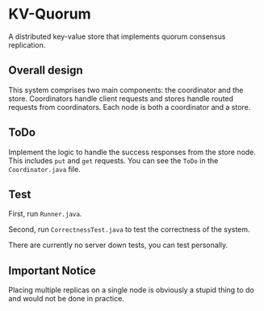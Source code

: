 # KV-Quorum

A distributed key-value store that implements quorum consensus replication.

## Overall design

This system comprises two main components: the coordinator and the store. Coordinators handle client requests and stores handle routed requests from coordinators. Each node is both a coordinator and a store.

## ToDo
Implement the logic to handle the success responses from the store node. This includes `put` and `get` requests. You can see the `ToDo` in the `Coordinator.java` file.

## Test
First, run `Runner.java`.
 
Second, run `CorrectnessTest.java` to test the correctness of the system.

There are currently no server down tests, you can test personally.

## Important Notice
Placing multiple replicas on a single node is obviously a stupid thing to do and would not be done in practice.
